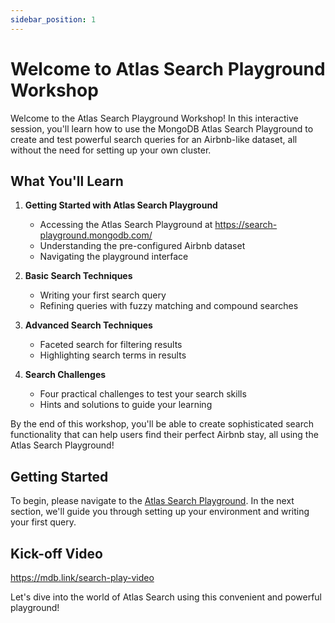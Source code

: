 ```yaml
---
sidebar_position: 1
---
```


# Welcome to Atlas Search Playground Workshop

Welcome to the Atlas Search Playground Workshop! In this interactive session, you'll learn how to use the MongoDB Atlas Search Playground to create and test powerful search queries for an Airbnb-like dataset, all without the need for setting up your own cluster.

## What You'll Learn

1. **Getting Started with Atlas Search Playground**
   - Accessing the Atlas Search Playground at https://search-playground.mongodb.com/
   - Understanding the pre-configured Airbnb dataset
   - Navigating the playground interface

2. **Basic Search Techniques**
   - Writing your first search query
   - Refining queries with fuzzy matching and compound searches

3. **Advanced Search Techniques**
   - Faceted search for filtering results
   - Highlighting search terms in results

4. **Search Challenges**
   - Four practical challenges to test your search skills
   - Hints and solutions to guide your learning

By the end of this workshop, you'll be able to create sophisticated search functionality that can help users find their perfect Airbnb stay, all using the Atlas Search Playground!

## Getting Started

To begin, please navigate to the [Atlas Search Playground](https://search-playground.mongodb.com/). In the next section, we'll guide you through setting up your environment and writing your first query.

## Kick-off Video

https://mdb.link/search-play-video

Let's dive into the world of Atlas Search using this convenient and powerful playground!
